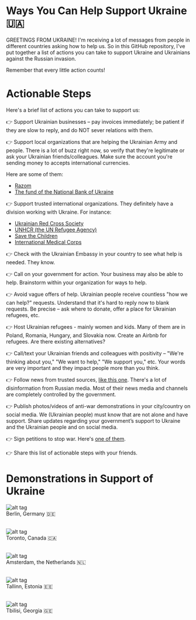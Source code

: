 # Ways You Can Help Support Ukraine 🇺🇦

GREETINGS FROM UKRAINE! 
I'm receiving a lot of messages from people in different countries asking how to help us. So in this GitHub repository, I've put together a list of actions you can take to support Ukraine and Ukrainians against the Russian invasion.

Remember that every little action counts!

# Actionable Steps

Here's a brief list of actions you can take to support us: 

👉 Support Ukrainian businesses – pay invoices immediately; be patient if they are slow to reply, and do NOT sever relations with them.

👉 Support local organizations that are helping the Ukrainian Army and people. There is a lot of buzz right now, so verify that they're legitimate or ask your Ukrainian friends/colleagues. Make sure the account you're sending money to accepts international currencies.

Here are some of them:
- [Razom](https://razomforukraine.org)
- [The fund of the National Bank of Ukraine](https://ukraine.ua/news/donate-to-the-nbu-fund/)

👉 Support trusted international organizations. They definitely have a division working with Ukraine. For instance:

- [Ukrainian Red Cross Society](https://redcross.org.ua/en/donate)
- [UNHCR (the UN Refugee Agency)](https://donate.unhcr.org/int/en/ukraine-emergency)
- [Save the Children](https://www.savethechildren.org/us/where-we-work/ukraine)
- [International Medical Corps](https://internationalmedicalcorps.org/updates/we-are-helping-people-affected-by-conflict-in-ukraine)

👉 Check with the Ukrainian Embassy in your country to see what help is needed. They know.

👉 Call on your government for action. Your business may also be able to help. Brainstorm within your organization for ways to help.

👉 Avoid vague offers of help. Ukrainian people receive countless "how we can help?" requests. Understand that it's hard to reply now to blank requests. Be precise – ask where to donate, offer a place for Ukrainian refugees, etc.

👉 Host Ukrainian refugees - mainly women and kids. Many of them are in Poland, Romania, Hungary, and Slovakia now. Create an Airbnb for refugees. Are there existing alternatives?

👉 Call/text your Ukrainian friends and colleagues with positivity – "We're thinking about you," "We want to help," "We support you," etc. Your words are very important and they impact people more than you think. 

👉 Follow news from trusted sources, [like this one](https://suspilne.media/211514-russia-invades-ukraine-live-updates-suspilne/). There's a lot of disinformation from Russian media. Most of their news media and channels are completely controlled by the government.

👉 Publish photos/videos of anti-war demonstrations in your city/country on social media. We (Ukrainian people) must know that are not alone and have support. Share updates regarding your government’s support to Ukraine and the Ukrainian people and on social media.

👉 Sign petitions to stop war. Here's [one of them](https://www.openpetition.eu/petition/online/people-around-the-world-ask-nato-to-close-the-airspace-over-ukraine).

👉 Share this list of actionable steps with your friends.

# Demonstrations in Support of Ukraine

![alt tag](https://i.dailymail.co.uk/1s/2022/02/27/22/54714325-10557167-Thousands_gathered_in_front_of_Berlin_s_Brandenburg_Gate_on_Sund-a-180_1646000268472.jpg "Berlin")<br>Berlin, Germany 🇩🇪

<br>![alt tag](https://upload.wikimedia.org/wikipedia/commons/f/f5/Checking_out_the_pro-Ukraine_rally._%2851908557385%29.jpg "Toronto")<br>Toronto, Canada 🇨🇦

<br>![alt tag](https://dutchreview.com/wp-content/uploads/Dam-Sqaure-Protest-Ukraine-scaled-e1646035088685-696x546.jpg "Amsterdam")<br>Amsterdam, the Netherlands 🇳🇱

<br>![alt tag](https://pbs.twimg.com/media/FMiHXtaXEAQKhE2.jpg "Tallinn")<br>Tallinn, Estonia 🇪🇪

<br>![alt tag](https://s.iw.ro/gateway/g/ZmlsZVNvdXJjZT1odHRwJTNBJTJGJTJG/c3RvcmFnZTA0dHJhbnNjb2Rlci5yY3Mt/cmRzLnJvJTJGc3RvcmFnZSUyRjIwMjIl/MkYwMiUyRjI1JTJGMTQ2NzAwMV8xNDY3/MDAxX3Byb3Rlc3QtdGJpbGlzaS1mb3Rv/LXR3aXR0ZXItTWFyaWFtLUxla2lhc2h2/aWxpLmpwZyZoYXNoPWM3MDk0MGUyZWUxNzc4OTYzZTNiZGRmM2ZjNTU1MTcx.jpg "Tbilisi")<br>Tbilisi, Georgia 🇬🇪


